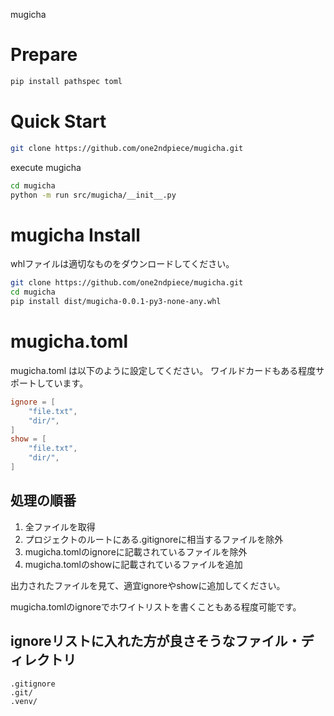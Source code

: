 mugicha
# Prepare
```bash
pip install pathspec toml
```

# Quick Start

```bash
git clone https://github.com/one2ndpiece/mugicha.git
```
execute mugicha
```bash
cd mugicha
python -m run src/mugicha/__init__.py
```

# mugicha Install
whlファイルは適切なものをダウンロードしてください。
```bash
git clone https://github.com/one2ndpiece/mugicha.git
cd mugicha
pip install dist/mugicha-0.0.1-py3-none-any.whl
```

# mugicha.toml
mugicha.toml は以下のように設定してください。
ワイルドカードもある程度サポートしています。
```toml
ignore = [
    "file.txt",
    "dir/",
]
show = [
    "file.txt",
    "dir/",
]
```

## 処理の順番
1. 全ファイルを取得
2. プロジェクトのルートにある.gitignoreに相当するファイルを除外
3. mugicha.tomlのignoreに記載されているファイルを除外
4. mugicha.tomlのshowに記載されているファイルを追加

出力されたファイルを見て、適宜ignoreやshowに追加してください。

mugicha.tomlのignoreでホワイトリストを書くこともある程度可能です。

## ignoreリストに入れた方が良さそうなファイル・ディレクトリ
```
.gitignore
.git/
.venv/
```
